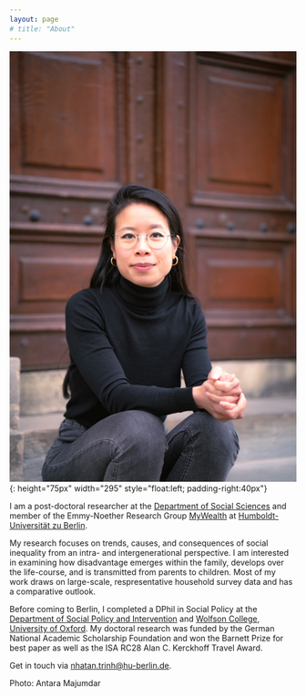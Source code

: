 ```yaml
---
layout: page
# title: "About"
---
```


![photo](/assets/portrait.jpg){: height="75px" width="295" style="float:left; padding-right:40px"}

I am a post-doctoral researcher at the [Department of Social Sciences](https://www.sowi.hu-berlin.de/en) and member of the Emmy-Noether Research Group [MyWealth](https://www.sowi.hu-berlin.de/en/lehrbereiche-en/sozpolsoz/research/mywealth_eng) at [Humboldt-Universität zu Berlin](https://www.hu-berlin.de/en?set_language=en).

My research focuses on trends, causes, and consequences of social inequality from an intra- and intergenerational perspective. I am interested in examining how disadvantage emerges within the family, develops over the life-course, and is transmitted from parents to children. Most of my work draws on large-scale, respresentative household survey data and has a comparative outlook. 

Before coming to Berlin, I completed a DPhil in Social Policy at the [Department of Social Policy and Intervention](https://www.spi.ox.ac.uk/) and [Wolfson College](https://www.wolfson.ox.ac.uk/), [University of Oxford](https://www.ox.ac.uk/). My doctoral research was funded by the German National Academic Scholarship Foundation and won the Barnett Prize for best paper as well as the ISA RC28 Alan C. Kerckhoff Travel Award.

Get in touch via [nhatan.trinh@hu-berlin.de](mailto:nhatan.trinh@hu-berlin.de). 


Photo: Antara Majumdar 

